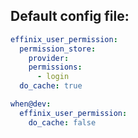 ## Default config file:

```yaml
effinix_user_permission:
  permission_store:
    provider:
    permissions:
      - login
  do_cache: true

when@dev:
  effinix_user_permission:
    do_cache: false
```
